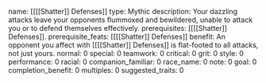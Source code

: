 name: [[[[Shatter]] Defenses]]
type: Mythic
description: Your dazzling attacks leave your opponents flummoxed and bewildered, unable to attack you or to defend themselves effectively.
prerequisites: [[[[Shatter]] Defenses]].
prerequisite_feats: [[[[Shatter]] Defenses]]
benefit: An opponent you affect with [[[[Shatter]] Defenses]] is flat-footed to all attacks, not just yours.
normal: 0
special: 0
teamwork: 0
critical: 0
grit: 0
style: 0
performance: 0
racial: 0
companion_familiar: 0
race_name: 0
note: 0
goal: 0
completion_benefit: 0
multiples: 0
suggested_traits: 0
